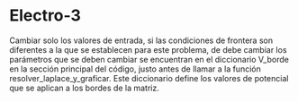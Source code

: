 # Electro-3

Cambiar solo los valores de entrada, si las condiciones de frontera son diferentes a la que se establecen para este problema, de debe cambiar los parámetros que se deben cambiar se encuentran en el diccionario V_borde en la sección principal del código, justo antes de llamar a la función resolver_laplace_y_graficar. Este diccionario define los valores de potencial que se aplican a los bordes de la matriz.

